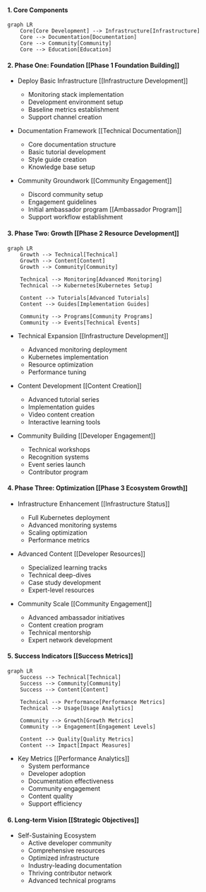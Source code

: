 #### 1. Core Components
```mermaid
graph LR
    Core[Core Development] --> Infrastructure[Infrastructure]
    Core --> Documentation[Documentation]
    Core --> Community[Community]
    Core --> Education[Education]
```

#### 2. Phase One: Foundation [[Phase 1 Foundation Building]]
- Deploy Basic Infrastructure [[Infrastructure Development]]
  - Monitoring stack implementation
  - Development environment setup
  - Baseline metrics establishment
  - Support channel creation

- Documentation Framework [[Technical Documentation]]
  - Core documentation structure
  - Basic tutorial development
  - Style guide creation
  - Knowledge base setup

- Community Groundwork [[Community Engagement]]
  - Discord community setup
  - Engagement guidelines
  - Initial ambassador program [[Ambassador Program]]
  - Support workflow establishment

#### 3. Phase Two: Growth [[Phase 2 Resource Development]]
```mermaid
graph LR
    Growth --> Technical[Technical]
    Growth --> Content[Content]
    Growth --> Community[Community]
    
    Technical --> Monitoring[Advanced Monitoring]
    Technical --> Kubernetes[Kubernetes Setup]
    
    Content --> Tutorials[Advanced Tutorials]
    Content --> Guides[Implementation Guides]
    
    Community --> Programs[Community Programs]
    Community --> Events[Technical Events]
```

- Technical Expansion [[Infrastructure Development]]
  - Advanced monitoring deployment
  - Kubernetes implementation
  - Resource optimization
  - Performance tuning

- Content Development [[Content Creation]]
  - Advanced tutorial series
  - Implementation guides
  - Video content creation
  - Interactive learning tools

- Community Building [[Developer Engagement]]
  - Technical workshops
  - Recognition systems
  - Event series launch
  - Contributor program

#### 4. Phase Three: Optimization [[Phase 3 Ecosystem Growth]]
- Infrastructure Enhancement [[Infrastructure Status]]
  - Full Kubernetes deployment
  - Advanced monitoring systems
  - Scaling optimization
  - Performance metrics

- Advanced Content [[Developer Resources]]
  - Specialized learning tracks
  - Technical deep-dives
  - Case study development
  - Expert-level resources

- Community Scale [[Community Engagement]]
  - Advanced ambassador initiatives
  - Content creation program
  - Technical mentorship
  - Expert network development

#### 5. Success Indicators [[Success Metrics]]
```mermaid
graph LR
    Success --> Technical[Technical]
    Success --> Community[Community]
    Success --> Content[Content]
    
    Technical --> Performance[Performance Metrics]
    Technical --> Usage[Usage Analytics]
    
    Community --> Growth[Growth Metrics]
    Community --> Engagement[Engagement Levels]
    
    Content --> Quality[Quality Metrics]
    Content --> Impact[Impact Measures]
```

- Key Metrics [[Performance Analytics]]
  - System performance
  - Developer adoption
  - Documentation effectiveness
  - Community engagement
  - Content quality
  - Support efficiency

#### 6. Long-term Vision [[Strategic Objectives]]
- Self-Sustaining Ecosystem
  - Active developer community
  - Comprehensive resources
  - Optimized infrastructure
  - Industry-leading documentation
  - Thriving contributor network
  - Advanced technical programs